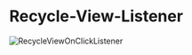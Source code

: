 # Recycle-View-Listener
![RecycleViewOnClickListener](https://user-images.githubusercontent.com/62680911/97418884-f8087200-193b-11eb-903b-71621cc89cd7.png)
